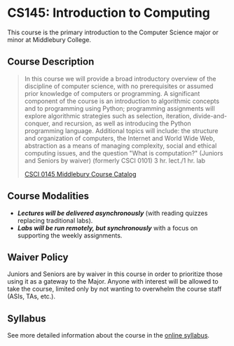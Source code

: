 # CS145: Introduction to Computing

This course is the primary introduction to the Computer Science major or minor at Middlebury College.

## Course Description

> In this course we will provide a broad introductory overview of the discipline of computer science, with no prerequisites or assumed prior knowledge of computers or programming. A significant component of the course is an introduction to algorithmic concepts and to programming using Python; programming assignments will explore algorithmic strategies such as selection, iteration, divide-and-conquer, and recursion, as well as introducing the Python programming language. Additional topics will include: the structure and organization of computers, the Internet and World Wide Web, abstraction as a means of managing complexity, social and ethical computing issues, and the question "What is computation?" (Juniors and Seniors by waiver) (formerly CSCI 0101) 3 hr. lect./1 hr. lab
> 
> [CSCI 0145 Middlebury Course Catalog](https://catalog.middlebury.edu/courses/view/catalog/catalog%2FMCUG/course/course%2FCSCI0145)

## Course Modalities

- ***Lectures will be delivered asynchronously*** (with reading quizzes replacing traditional labs). 
- ***Labs will be run remotely, but synchronously*** with a focus on supporting the weekly assignments.

## Waiver Policy

Juniors and Seniors are by waiver in this course in order to prioritize those using it as a gateway to the Major. Anyone with interest will be allowed to take the course, limited only by not wanting to overwhelm the course staff (ASIs, TAs, etc.).

## Syllabus

See more detailed information about the course in the [online syllabus](/syllabus.html).